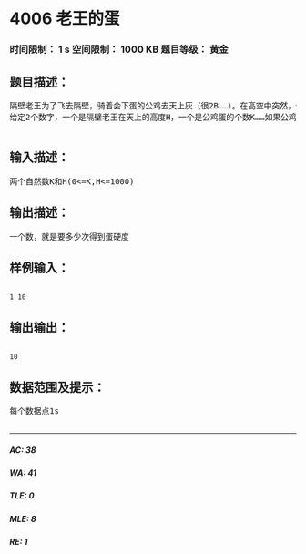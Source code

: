 # 4006 老王的蛋   
### 时间限制： 1 s     空间限制： 1000 KB     题目等级： 黄金  
## 题目描述：  

<pre>
隔壁老王为了飞去隔壁，骑着会下蛋的公鸡去天上灰（很2B……）。在高空中突然，他发现他的公鸡下蛋了（可以吃么~），然后蛋掉到地上，碎掉了（好可惜，没有蛋吃了……）隔壁老王很生气，他想知道公鸡蛋的硬度，于是开始做实验，想知道在多高的空中飞行，公鸡下蛋落地，蛋不会碎掉……隔壁老王花了很大功夫，骑着公鸡飞在不同的高度，往下丢公鸡的蛋（都是平时生的，圣诞老人好残忍）……———————————以上内容根本题没有任何关系,下面开始正文———————————  
给定2个数字，一个是隔壁老王在天上的高度H，一个是公鸡蛋的个数K……如果公鸡蛋的硬度是N，那么当公鸡蛋从N层楼及以下楼层落下时是不会碎的(因为结实)，但是第N+1层楼和以上的楼层掉落就摔坏了（当然，公鸡蛋的数量就少了一个）如果公鸡蛋没有摔坏掉，那还可以继续使用。（如果只有一个蛋的话，那么可以从第一层慢慢实验……）例如：从第一层一层一层的实验，如果公鸡蛋从1楼掉下就坏了，N=1；如果公鸡蛋从第E楼摔坏了，N=E。这里假设所有的公鸡蛋都具有相同的硬度。给定公鸡蛋个数 K 和楼层高度 H，（H,K<=1000）,已知蛋的硬度不超过 H+1，求最坏情况下，用最牛 B 的方法，确定 N 所需的最少实验次数。例如，如果只有一个蛋，唯一的方法就是把它先从 1 楼扔下去，再从 2 楼……直到蛋碎掉，这样需要扔 H 次才能确定蛋的硬度。然而如果蛋的个数大于 1，显然有更好的方法……  

</pre>
  
  
## 输入描述：  

<pre>
两个自然数K和H(0<=K,H<=1000)
</pre>
  
  
## 输出描述：  

<pre>
一个数，就是要多少次得到蛋硬度
</pre>
  
  
## 样例输入：  

<pre><code>
1 10
</code></pre>
  
  
## 输出输出：  

<pre><code>
10
</code></pre>
  
  
## 数据范围及提示：  

<pre>
每个数据点1s  

</pre>
  
  
***  

##### AC: 38  
##### WA: 41  
##### TLE: 0  
##### MLE: 8  
##### RE: 1  
